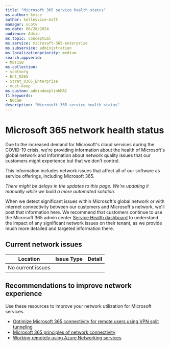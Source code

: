 ```yaml
---
title: "Microsoft 365 service health status"
ms.author: kvice
author: kelleyvice-msft
manager: scotv
ms.date: 06/28/2024
audience: Admin
ms.topic: conceptual
ms.service: microsoft-365-enterprise
ms.subservice: administration
ms.localizationpriority: medium
search.appverid:
- MET150
ms.collection:
- scotvorg
- Ent_O365
- Strat_O365_Enterprise
- must-keep
ms.custom: admindeeplinkMAC
f1.keywords:
- NOCSH
description: "Microsoft 365 service health status"
---
```


# Microsoft 365 network health status

Due to the increased demand for Microsoft's cloud services during the COVID-19 crisis, we're providing information about the health of Microsoft's global network and information about network quality issues that our customers might experience but that we don't control.

This information includes network issues that affect all of our software as service offerings, including Microsoft 365.

_There might be delays in the updates to this page. We're updating it manually while we build a more automated solution._

When we detect significant issues within Microsoft's global network or with internet connectivity between our customers and Microsoft's network, we'll post that information here. We recommend that customers continue to use the Microsoft 365 admin center <a href="https://go.microsoft.com/fwlink/p/?linkid=842900" target="_blank">Service Health dashboard</a> to understand the impact of any significant network issues on their tenant, as we provide much more detailed and targeted information there.

## Current network issues

| Location | Issue Type | Detail |
| --- | --- | --- |
| No current issues | | |

## Recommendations to improve network experience

Use these resources to improve your network utilization for Microsoft services.

- [Optimize Microsoft 365 connectivity for remote users using VPN split tunneling](microsoft-365-vpn-split-tunnel.md)
- [Microsoft 365 principles of network connectivity](./microsoft-365-network-connectivity-principles.md)
- [Working remotely using Azure Networking services](/azure/networking/working-remotely-support)
